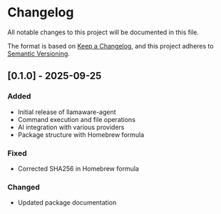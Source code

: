 # Changelog

All notable changes to this project will be documented in this file.

The format is based on [Keep a Changelog](https://keepachangelog.com/en/1.0.0/),
and this project adheres to [Semantic Versioning](https://semver.org/spec/v2.0.0.html).

## [0.1.0] - 2025-09-25

### Added
- Initial release of llamaware-agent
- Command execution and file operations
- AI integration with various providers
- Package structure with Homebrew formula

### Fixed
- Corrected SHA256 in Homebrew formula

### Changed
- Updated package documentation